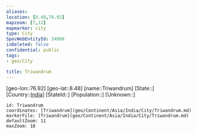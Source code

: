 ```yaml
---
aliases: 
location: [8.48,76.92]
mapzoom: [7,12] 
mapmarker: city 
type: City
SpocWebEntityId: 34988
isDeleted: false
confidential: public
tags:
- geo/City

title: Triwandrum
---
```


[geo-lon::76.92]
[geo-lat::8.48]
[name::Triwandrum]
[State::]
[Country::[India](geo/Continent/Asia/India.md)]
[StateId::]
[Population::]
[Unknown::]


```leaflet
id: Triwandrum
coordinates: [Triwandrum](geo/Continent/Asia/India/City/Triwandrum.md)
markerFile: [Triwandrum](geo/Continent/Asia/India/City/Triwandrum.md)
defaultZoom: 11 
maxZoom: 18
```


